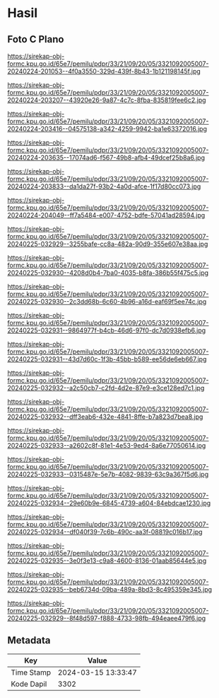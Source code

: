 # Hasil

## Foto C Plano

https://sirekap-obj-formc.kpu.go.id/65e7/pemilu/pdpr/33/21/09/20/05/3321092005007-20240224-201053--4f0a3550-329d-439f-8b43-1b121198145f.jpg

https://sirekap-obj-formc.kpu.go.id/65e7/pemilu/pdpr/33/21/09/20/05/3321092005007-20240224-203207--43920e26-9a87-4c7c-8fba-835819fee6c2.jpg

https://sirekap-obj-formc.kpu.go.id/65e7/pemilu/pdpr/33/21/09/20/05/3321092005007-20240224-203416--04575138-a342-4259-9942-ba1e63372016.jpg

https://sirekap-obj-formc.kpu.go.id/65e7/pemilu/pdpr/33/21/09/20/05/3321092005007-20240224-203635--17074ad6-f567-49b8-afb4-49dcef25b8a6.jpg

https://sirekap-obj-formc.kpu.go.id/65e7/pemilu/pdpr/33/21/09/20/05/3321092005007-20240224-203833--da1da27f-93b2-4a0d-afce-1f17d80cc073.jpg

https://sirekap-obj-formc.kpu.go.id/65e7/pemilu/pdpr/33/21/09/20/05/3321092005007-20240224-204049--ff7a5484-e007-4752-bdfe-57041ad28594.jpg

https://sirekap-obj-formc.kpu.go.id/65e7/pemilu/pdpr/33/21/09/20/05/3321092005007-20240225-032929--3255bafe-cc8a-482a-90d9-355e607e38aa.jpg

https://sirekap-obj-formc.kpu.go.id/65e7/pemilu/pdpr/33/21/09/20/05/3321092005007-20240225-032930--4208d0b4-7ba0-4035-b8fa-386b55f475c5.jpg

https://sirekap-obj-formc.kpu.go.id/65e7/pemilu/pdpr/33/21/09/20/05/3321092005007-20240225-032930--2c3dd68b-6c60-4b96-a16d-eaf69f5ee74c.jpg

https://sirekap-obj-formc.kpu.go.id/65e7/pemilu/pdpr/33/21/09/20/05/3321092005007-20240225-032931--9864977f-b4cb-46d6-97f0-dc7d0938efb6.jpg

https://sirekap-obj-formc.kpu.go.id/65e7/pemilu/pdpr/33/21/09/20/05/3321092005007-20240225-032931--43d7d60c-1f3b-45bb-b589-ee56de6eb667.jpg

https://sirekap-obj-formc.kpu.go.id/65e7/pemilu/pdpr/33/21/09/20/05/3321092005007-20240225-032932--a2c50cb7-c2fd-4d2e-87e9-e3ce128ed7c1.jpg

https://sirekap-obj-formc.kpu.go.id/65e7/pemilu/pdpr/33/21/09/20/05/3321092005007-20240225-032932--dff3eab6-432e-4841-8ffe-b7a823d7bea8.jpg

https://sirekap-obj-formc.kpu.go.id/65e7/pemilu/pdpr/33/21/09/20/05/3321092005007-20240225-032933--a2602c8f-81e1-4e53-9ed4-8a6e77050614.jpg

https://sirekap-obj-formc.kpu.go.id/65e7/pemilu/pdpr/33/21/09/20/05/3321092005007-20240225-032933--0315487e-5e7b-4082-9839-63c9a367f5d6.jpg

https://sirekap-obj-formc.kpu.go.id/65e7/pemilu/pdpr/33/21/09/20/05/3321092005007-20240225-032934--29e60b9e-6845-4739-a604-84ebdcae1230.jpg

https://sirekap-obj-formc.kpu.go.id/65e7/pemilu/pdpr/33/21/09/20/05/3321092005007-20240225-032934--df040f39-7c6b-490c-aa3f-08819c016b17.jpg

https://sirekap-obj-formc.kpu.go.id/65e7/pemilu/pdpr/33/21/09/20/05/3321092005007-20240225-032935--3e0f3e13-c9a8-4600-8136-01aab85644e5.jpg

https://sirekap-obj-formc.kpu.go.id/65e7/pemilu/pdpr/33/21/09/20/05/3321092005007-20240225-032935--beb6734d-09ba-489a-8bd3-8c495359e345.jpg

https://sirekap-obj-formc.kpu.go.id/65e7/pemilu/pdpr/33/21/09/20/05/3321092005007-20240225-032929--8f48d597-f888-4733-98fb-494eaee479f6.jpg


## Metadata

| Key        | Value               |
| ---------- | ------------------- |
| Time Stamp | 2024-03-15 13:33:47 |
| Kode Dapil | 3302                |



